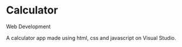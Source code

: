 # Calculator
Web Development

A calculator app made using html, css and javascript on Visual Studio.
